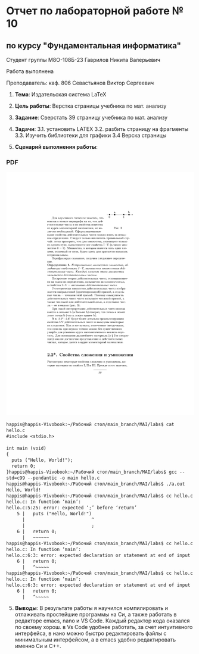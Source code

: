 # Отчет по лабораторной работе № 10
## по курсу "Фундаментальная информатика"

Студент группы M8О-108Б-23 Гаврилов Никита Валерьевич

Работа выполнена 

Преподаватель: каф. 806 Севастьянов Виктор Сергеевич

1. **Тема**: Издательская система LaTeX
2. **Цель работы**: Верстка страницы учебника по мат. анализу
3. **Задание**: Сверстать 39 страницу учебника по мат. анализу
4. **Задачи**:
  3.1. установить LATEX
  3.2. разбить страницу на фрагменты
  3.3. Изучить библиотеки для графики
  3.4  Верска страницы

6. **Сценарий выполнения работы**:

### PDF
![Image alt](https://github.com/Happ1S/my_labs/blob/main/lab10/latex_page-0001.jpg)
```
happis@happis-Vivobook:~/Рабочий стол/main_branch/MAI/labs$ cat hello.c
#include <stdio.h>

int main (void)
{
  puts ("Hello, World!");
  return 0;
}happis@happis-Vivobook:~/Рабочий стол/main_branch/MAI/labs$ gcc --std=c99 --pendantic -o main hello.c
happis@happis-Vivobook:~/Рабочий стол/main_branch/MAI/labs$ ./a.out
Hello, World!
happis@happis-Vivobook:~/Рабочий стол/main_branch/MAI/labs$ cc hello.c
hello.c: In function ‘main’:
hello.c:5:25: error: expected ‘;’ before ‘return’
    5 |   puts ("Hello, World!")
      |                         ^
      |                         ;
    6 |   return 0;
      |   ~~~~~~                 
happis@happis-Vivobook:~/Рабочий стол/main_branch/MAI/labs$ cc hello.c
hello.c: In function ‘main’:
hello.c:6:3: error: expected declaration or statement at end of input
    6 |   return 0;
      |   ^~~~~~
happis@happis-Vivobook:~/Рабочий стол/main_branch/MAI/labs$ cc hello.c
hello.c: In function ‘main’:
hello.c:6:3: error: expected declaration or statement at end of input
    6 |   return 0;
      |   ^~~~~~
```

5. **Выводы**:
  В результате работы я научился компилировать и отлаживать простейшие программы на Си, а также работать в редакторе emacs, nano и VS Code. Каждый редактор кода оказался по своему хорош. в Vs Code удобнее работать, за счет интуитивного интерфейса, в нано можно быстро редактировать файлы с минимальным интерфейсом, а в emacs удобно редактировать именно Си и С++.
